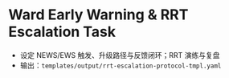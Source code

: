 # Ward Early Warning & RRT Escalation Task

- 设定 NEWS/EWS 触发、升级路径与反馈闭环；RRT 演练与复盘
- 输出：`templates/output/rrt-escalation-protocol-tmpl.yaml`

